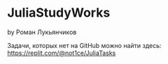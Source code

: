 # JuliaStudyWorks
by Роман Лукьянчиков

Задачи, которых нет на GitHub можно найти здесь: https://replit.com/@not1ce/JuliaTasks
